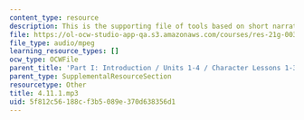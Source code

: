 ```yaml
---
content_type: resource
description: This is the supporting file of tools based on short narratives.
file: https://ol-ocw-studio-app-qa.s3.amazonaws.com/courses/res-21g-003-learning-chinese-a-foundation-course-in-mandarin-spring-2011/5f812c56188cf3b5089e370d638356d1_4.11.1.mp3
file_type: audio/mpeg
learning_resource_types: []
ocw_type: OCWFile
parent_title: 'Part I: Introduction / Units 1-4 / Character Lessons 1-3'
parent_type: SupplementalResourceSection
resourcetype: Other
title: 4.11.1.mp3
uid: 5f812c56-188c-f3b5-089e-370d638356d1
---
```

